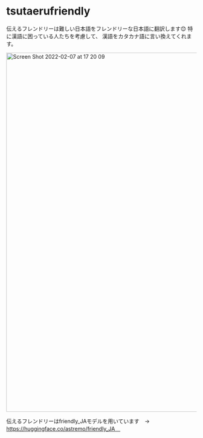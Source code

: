# tsutaerufriendly

伝えるフレンドリーは難しい日本語をフレンドリーな日本語に翻訳します😊
特に漢語に困っている人たちを考慮して、 漢語をカタカナ語に言い換えてくれます。

<img width="950" alt="Screen Shot 2022-02-07 at 17 20 09" src="https://user-images.githubusercontent.com/61990237/152750740-630c4115-8117-43b0-8be9-8a4eb61abd28.png">


伝えるフレンドリーはfriendly_JAモデルを用いています　→　https://huggingface.co/astremo/friendly_JA　

